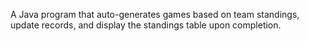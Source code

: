 A Java program that auto-generates games based on team standings, update records, and display the standings table upon completion.
